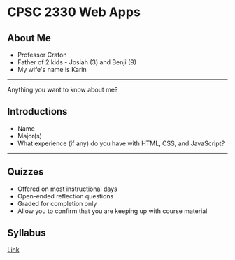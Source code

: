 CPSC 2330 Web Apps
==================

About Me
--------

- Professor Craton
- Father of 2 kids - Josiah (3) and Benji (9)
- My wife's name is Karin

---

Anything you want to know about me?

Introductions
-------------

- Name
- Major(s)
- What experience (if any) do you have with HTML, CSS, and JavaScript?

---

Quizzes
-------

- Offered on most instructional days
- Open-ended reflection questions
- Graded for completion only
- Allow you to confirm that you are keeping up with course material

Syllabus
--------

[Link](../syllabus.html)
